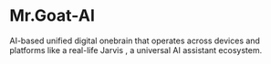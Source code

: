 # Mr.Goat-AI
AI-based unified digital onebrain that operates across devices and platforms like a real-life Jarvis , a universal AI assistant ecosystem.
